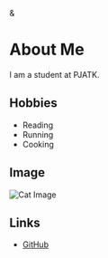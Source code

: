 &

# About Me

I am a student at PJATK.


## Hobbies

- Reading
- Running
- Cooking

## Image
![Cat Image](https://www.google.com/url?sa=i&url=https%3A%2F%2Fwarriors-cats.fandom.com%2Fru%2Fwiki%2F%25D0%259A%25D0%25BE%25D1%2582%25D1%2591%25D0%25BD%25D0%25BE%25D0%25BA&psig=AOvVaw02fGeZt-EPQ5_ZUoidyEsj&ust=1705361828199000&source=images&cd=vfe&opi=89978449&ved=0CBIQjRxqFwoTCNiI2IqG3oMDFQAAAAAdAAAAABBq)

## Links

- [GitHub](https://github.com/Ekaterina1Lv)